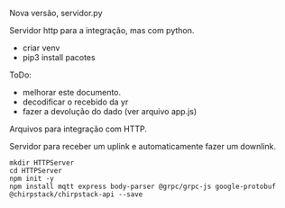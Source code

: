 Nova versão, servidor.py

Servidor http para a integração, mas com python.
- criar venv
- pip3 install pacotes

ToDo: 
- melhorar este documento.
- decodificar o recebido da yr
- fazer a devolução do dado (ver arquivo app.js)







Arquivos para integração com HTTP.

Servidor para receber um uplink e automaticamente fazer um downlink.

```
mkdir HTTPServer
cd HTTPServer
npm init -y
npm install mqtt express body-parser @grpc/grpc-js google-protobuf @chirpstack/chirpstack-api --save
```
